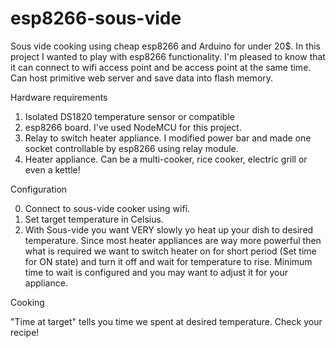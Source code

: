 # esp8266-sous-vide
Sous vide cooking using cheap esp8266 and Arduino for under 20$. In this project I wanted to play with esp8266 functionality. I'm pleased to know that it can connect to wifi access point and be access point at the same time. Can host primitive web server and save data into flash memory.

Hardware requirements

1) Isolated DS1820 temperature sensor or compatible
2) esp8266 board. I've used NodeMCU for this project.
3) Relay to switch heater appliance. I modified power bar and made one socket controllable by esp8266 using relay module.
4) Heater appliance. Can be a multi-cooker, rice cooker, electric grill or even a kettle!

Configuration

0) Connect to sous-vide cooker using wifi.
1) Set target temperature in Celsius.
2) With Sous-vide you want VERY slowly yo heat up your dish to desired temperature. Since most heater appliances are way more powerful then what is required we want to switch heater on for short period (Set time for ON state) and turn it off and wait for temperature to rise. Minimum time to wait is configured and you may want to adjust it for your appliance.

Cooking

"Time at target" tells you time we spent at desired temperature. Check your recipe!

